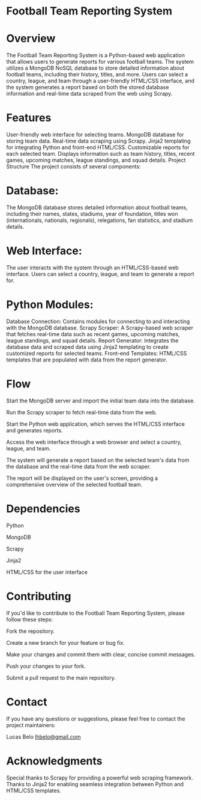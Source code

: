 # Football Team Reporting System

# Overview
The Football Team Reporting System is a Python-based web application that allows users to generate reports for various football teams. The system utilizes a MongoDB NoSQL database to store detailed information about football teams, including their history, titles, and more. Users can select a country, league, and team through a user-friendly HTML/CSS interface, and the system generates a report based on both the stored database information and real-time data scraped from the web using Scrapy.

# Features
User-friendly web interface for selecting teams.
MongoDB database for storing team data.
Real-time data scraping using Scrapy.
Jinja2 templating for integrating Python and front-end HTML/CSS.
Customizable reports for each selected team.
Displays information such as team history, titles, recent games, upcoming matches, league standings, and squad details.
Project Structure
The project consists of several components:

# Database: 
The MongoDB database stores detailed information about football teams, including their names, states, stadiums, year of foundation, titles won (internationals, nationals, regionals), relegations, fan statistics, and stadium details.

# Web Interface: 
The user interacts with the system through an HTML/CSS-based web interface. Users can select a country, league, and team to generate a report for.

# Python Modules:

Database Connection: Contains modules for connecting to and interacting with the MongoDB database.
Scrapy Scraper: A Scrapy-based web scraper that fetches real-time data such as recent games, upcoming matches, league standings, and squad details.
Report Generator: Integrates the database data and scraped data using Jinja2 templating to create customized reports for selected teams.
Front-end Templates: HTML/CSS templates that are populated with data from the report generator.

# Flow
Start the MongoDB server and import the initial team data into the database.

Run the Scrapy scraper to fetch real-time data from the web.

Start the Python web application, which serves the HTML/CSS interface and generates reports.

Access the web interface through a web browser and select a country, league, and team.

The system will generate a report based on the selected team's data from the database and the real-time data from the web scraper.

The report will be displayed on the user's screen, providing a comprehensive overview of the selected football team.

# Dependencies
Python

MongoDB

Scrapy

Jinja2

HTML/CSS for the user interface


# Contributing
If you'd like to contribute to the Football Team Reporting System, please follow these steps:


Fork the repository.

Create a new branch for your feature or bug fix.

Make your changes and commit them with clear, concise commit messages.

Push your changes to your fork.

Submit a pull request to the main repository.

# Contact
If you have any questions or suggestions, please feel free to contact the project maintainers:

Lucas Belo
lhbelo@gmail.com

# Acknowledgments
Special thanks to Scrapy for providing a powerful web scraping framework.
Thanks to Jinja2 for enabling seamless integration between Python and HTML/CSS templates.
